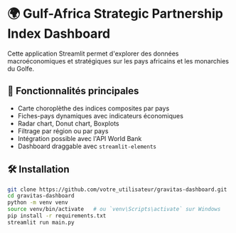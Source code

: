 # 🌍 Gulf-Africa Strategic Partnership Index Dashboard

Cette application Streamlit permet d'explorer des données macroéconomiques et stratégiques sur les pays africains et les monarchies du Golfe.

## 🚀 Fonctionnalités principales

- Carte choroplèthe des indices composites par pays
- Fiches-pays dynamiques avec indicateurs économiques
- Radar chart, Donut chart, Boxplots
- Filtrage par région ou par pays
- Intégration possible avec l'API World Bank
- Dashboard draggable avec `streamlit-elements`

## 🛠️ Installation

```bash
git clone https://github.com/votre_utilisateur/gravitas-dashboard.git
cd gravitas-dashboard
python -m venv venv
source venv/bin/activate   # ou `venv\Scripts\activate` sur Windows
pip install -r requirements.txt
streamlit run main.py
